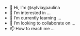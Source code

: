 - 👋 Hi, I’m @sylviaypaulina
- 👀 I’m interested in ...
- 🌱 I’m currently learning ...
- 💞️ I’m looking to collaborate on ...
- 📫 How to reach me ...

<!---
sylviaypaulina/sylviaypaulina is a ✨ special ✨ repository because its `README.md` (this file) appears on your GitHub profile.
You can click the Preview link to take a look at your changes.
--->
